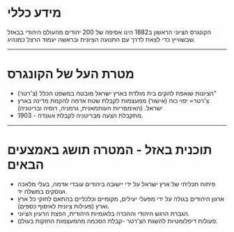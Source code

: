 # מידע כללי
הקונגרס הציוני הראשון ב1882 הינו אסיפה של 200 יהודים מהעולם היהודי בבאזל שבשווייץ כדי לצאת לדרך עם התנועה הציונית ובראשה יעמוד הרצל כמנהיג.

---

# מטרת העל של הקונגרס
* הציונות שואפת להקים בית מולדת בארץ ישראל מובטח במשפט הכלל (צ'רטר)\"
* צ'רטר= יפוי כוח (אישור) ממעצמות לקבלת שטח אדמה להקמת מדינה בארץ ישראל. (האימפריות העותמאנית, גרמניה, רוסיה ובריטניה)
* 1903 - מתקבלת הצעה מבריטניה לקבלת אוגנדה.

---

# תוכנית באזל - המטרה תושג באמצעים הבאים
* פיתוח תכליתי של ארץ ישראל על ידי יישובה ביהודים עובדי אדמה, בעלי מלאכה ועוסקים במשלח יד.
* ארגון היהודים בגולה על ידי מפעלי יעילים, מקומיים וכלכליים בהתאם לחוקי כל ארץ וארץ (פעילות ציונית לאיסוף כספים).
* הגברת הרגש היהודי וההכרה בלאומיות היהודית, הפצת הרעיון הציוני.
* פעולות דיפלומטיות להשגת הצ’רטר⁠⁠⁠⁠⁠⁠⁠ -קבלת הסכמה מהמעצמות החזקות בעולם.